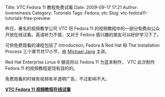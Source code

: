 Title: VTC Fedora 11 教程免费试看
Date: 2009-09-17 17:21
Author: lovenemesis
Category: Tutorials
Tags: Fedora, vtc
Slug: vtc-fedora11-tutorials-free-preview

昨日，著名的视频教学公司 VTC 将 Fedora 11
的视频教程中的一部分免费向公众开放在线试看。英语听力不错，又对于 Fedora
感兴趣的朋友可以好好学习下了。

可供免费观看的课程包括了 Introduction, Fedora & Red Hat 和 The
Installation Process 三个章节共17小节，由 [Michael
Jang](http://www.vtc.com/modules/products/authorInfo.php?author=316)
主讲。

Red Hat Enterprise Linux 6 据说将以 Fedora 11 为蓝本制作， VTC 此次制作
Fedora 11 的视频教程是饶有目的的。

免费观看的时候有视频有半透明广告，不过影响不大。

[**VTC Fedora 11
视频教程在线试看**](http://www.vtc.com/products/Fedora-11-Tutorials.htm)
